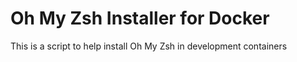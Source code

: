 # Oh My Zsh Installer for Docker

This is a script to help install Oh My Zsh in development containers
